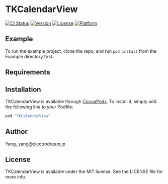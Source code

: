 # TKCalendarView

[![CI Status](http://img.shields.io/travis/Yang/TKCalendarView.svg?style=flat)](https://travis-ci.org/Yang/TKCalendarView)
[![Version](https://img.shields.io/cocoapods/v/TKCalendarView.svg?style=flat)](http://cocoapods.org/pods/TKCalendarView)
[![License](https://img.shields.io/cocoapods/l/TKCalendarView.svg?style=flat)](http://cocoapods.org/pods/TKCalendarView)
[![Platform](https://img.shields.io/cocoapods/p/TKCalendarView.svg?style=flat)](http://cocoapods.org/pods/TKCalendarView)

## Example

To run the example project, clone the repo, and run `pod install` from the Example directory first.

## Requirements

## Installation

TKCalendarView is available through [CocoaPods](http://cocoapods.org). To install
it, simply add the following line to your Podfile:

```ruby
pod "TKCalendarView"
```

## Author

Yang, yang@electrodream.jp

## License

TKCalendarView is available under the MIT license. See the LICENSE file for more info.

